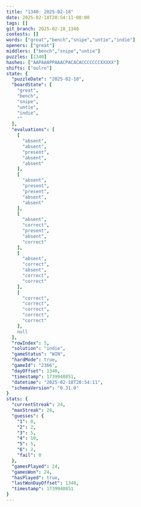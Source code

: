 ```yaml
---
title: "1340: 2025-02-18"
date: 2025-02-18T20:54:11-08:00
tags: []
git_branch: 2025-02-18_1340
contests: []
words: ["great","bench","snipe","untie","indie"]
openers: ["great"]
middlers: ["bench","snipe","untie"]
puzzles: [1340]
hashes: ["AAPAAAPPAAACPACACACCCCCCCXXXXX"]
shifts: ["oulro"]
state: {
  "puzzleDate": "2025-02-18",
  "boardState": [
    "great",
    "bench",
    "snipe",
    "untie",
    "indie",
    ""
  ],
  "evaluations": [
    [
      "absent",
      "absent",
      "present",
      "absent",
      "absent"
    ],
    [
      "absent",
      "present",
      "present",
      "absent",
      "absent"
    ],
    [
      "absent",
      "correct",
      "present",
      "absent",
      "correct"
    ],
    [
      "absent",
      "correct",
      "absent",
      "correct",
      "correct"
    ],
    [
      "correct",
      "correct",
      "correct",
      "correct",
      "correct"
    ],
    null
  ],
  "rowIndex": 5,
  "solution": "indie",
  "gameStatus": "WIN",
  "hardMode": true,
  "gameId": "2366",
  "dayOffset": 1340,
  "timestamp": 1739940851,
  "datetime": "2025-02-18T20:54:11",
  "schemaVersion": "0.31.0"
}
stats: {
  "currentStreak": 24,
  "maxStreak": 24,
  "guesses": {
    "1": 0,
    "2": 2,
    "3": 5,
    "4": 10,
    "5": 5,
    "6": 2,
    "fail": 0
  },
  "gamesPlayed": 24,
  "gamesWon": 24,
  "hasPlayed": true,
  "lastWonDayOffset": 1340,
  "timestamp": 1739940851
}
---
```

<!-- more -->
